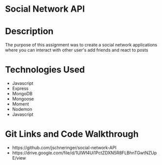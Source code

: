 <h1>Social Network API</h1>


<h1> Description </h1>
<p> The purpose of this assignment was to create a social network applications where you can interact with other user's add friends and react to posts</p>

<h1> Technologies Used</h1>
<ul>
  <li>Javascript</li> 
  <li>Express</li>
  <li>MongoDB</li>
  <li>Mongoose</li>
  <li>Moment</li> 
  <li>Nodemon</li>
  <li>Javascript</li> 
  </ul>
  
  
  <h1> Git Links and Code Walkthrough </h1>
  <ul>
  <li> https://github.com/jschneringer/social-network-API </li>
  <li> https://drive.google.com/file/d/1UlWf4Ui1PctZDXN5R8FLBhnTGwtNZUpE/view </li>
 </ul>
  
 
